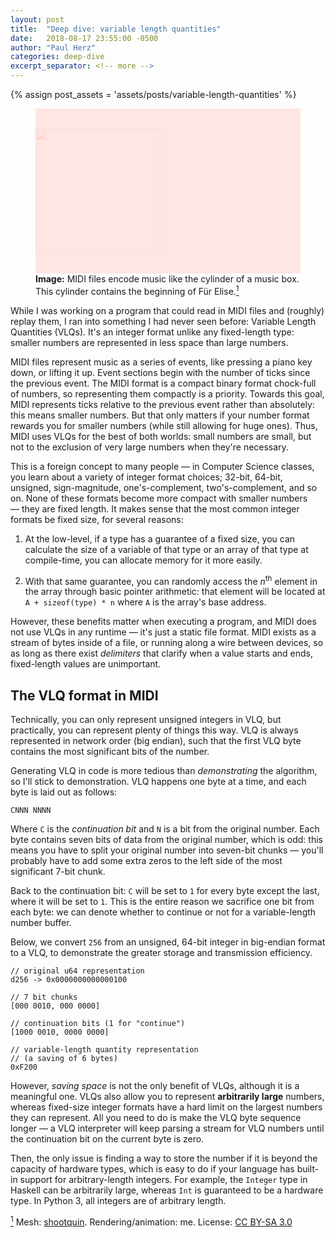 ```yaml
---
layout: post
title:  "Deep dive: variable length quantities"
date:   2018-08-17 23:55:00 -0500
author: "Paul Herz"
categories: deep-dive
excerpt_separator: <!-- more -->
---
```


{% assign post_assets = 'assets/posts/variable-length-quantities' %}

<figure class="feature">
	<div class="no-upscale-image-container" style="background:rgba(255, 37,0,.1);padding:2rem 0">
		<img 
		src="{{ post_assets 
			| append: '/piano-roll-alpha.png' 
			| relative_url 
		}}" 
		class="pixelated-image"
		style="filter:grayscale();mix-blend-mode:color-burn"
		id="fis"
		width="200">
	</div><!-- .no-upscale-image-container -->
	<figcaption>
		<strong>Image:</strong>
		MIDI files encode music like the cylinder of a music box. This cylinder contains the beginning of Für Elise.<a href="#c1" name="c1s"><sup>1</sup></a>
	</figcaption>
</figure>

While I was working on a program that could read in MIDI files and (roughly) replay them, I ran into something I had never seen before: Variable Length Quantities (VLQs). It's an integer format unlike any fixed-length type: smaller numbers are represented in less space than large numbers.

<!-- more -->

MIDI files represent music as a series of events, like pressing a piano key down, or lifting it up. Event sections begin with the number of ticks since the previous event. The MIDI format is a compact binary format chock-full of numbers, so representing them compactly is a priority. Towards this goal, MIDI represents ticks relative to the previous event rather than absolutely: this means smaller numbers. But that only matters if your number format rewards you for smaller numbers (while still allowing for huge ones). Thus, MIDI uses VLQs for the best of both worlds: small numbers are small, but not to the exclusion of very large numbers when they're necessary.

This is a foreign concept to many people — in Computer Science classes, you learn about a variety of integer format choices; 32-bit, 64-bit, unsigned, sign-magnitude, one's-complement, two's-complement, and so on. None of these formats become more compact with smaller numbers — they are fixed length. It makes sense that the most common integer formats be fixed size, for several reasons:

1. At the low-level, if a type has a guarantee of a fixed size, you can calculate the size of a variable of that type or an array of that type at compile-time, you can allocate memory for it more easily.

2. With that same guarantee, you can randomly access the <em>n</em><sup>th</sup> element in the array through basic pointer arithmetic: that element will be located at `A + sizeof(type) * n` where `A` is the array's base address.

However, these benefits matter when executing a program, and MIDI does not use VLQs in any runtime — it's just a static file format. MIDI exists as a stream of bytes inside of a file, or running along a wire between devices, so as long as there exist *delimiters* that clarify when a value starts and ends, fixed-length values are unimportant.


## The VLQ format in MIDI

Technically, you can only represent unsigned integers in VLQ, but practically, you can represent plenty of things this way. VLQ is always represented in network order (big endian), such that the first VLQ byte contains the most significant bits of the number.

Generating VLQ in code is more tedious than *demonstrating* the algorithm, so I'll stick to demonstration. VLQ happens one byte at a time, and each byte is laid out as follows:

```
CNNN NNNN
```

Where `C` is the *continuation bit* and `N` is a bit from the original number. Each byte contains seven bits of data from the original number, which is odd: this means you have to split your original number into seven-bit chunks — you'll probably have to add some extra zeros to the left side of the most significant 7-bit chunk.

Back to the continuation bit: `C` will be set to `1` for every byte except the last, where it will be set to `1`. This is the entire reason we sacrifice one bit from each byte: we can denote whether to continue or not for a variable-length number buffer.

Below, we convert `256` from an unsigned, 64-bit integer in big-endian format to a VLQ, to demonstrate the greater storage and transmission efficiency.

```
// original u64 representation
d256 -> 0x0000000000000100

// 7 bit chunks
[000 0010, 000 0000]

// continuation bits (1 for "continue")
[1000 0010, 0000 0000]

// variable-length quantity representation
// (a saving of 6 bytes)
0xF200
```

However, *saving space* is not the only benefit of VLQs, although it is a meaningful one. VLQs also allow you to represent **arbitrarily large** numbers, whereas fixed-size integer formats have a hard limit on the largest numbers they can represent. All you need to do is make the VLQ byte sequence longer — a VLQ interpreter will keep parsing a stream for VLQ numbers until the continuation bit on the current byte is zero. 

Then, the only issue is finding a way to store the number if it is beyond the capacity of hardware types, which is easy to do if your language has built-in support for arbitrary-length integers. For example, the `Integer` type in Haskell can be arbitrarily large, whereas `Int` is guaranteed to be a hardware type. In Python 3, all integers are of arbitrary length.

<footer class="footnotes">
	<a href="#c1s" name="c1"><sup>1</sup></a> Mesh: <a href="https://www.thingiverse.com/thing:552498">shootquin</a>. Rendering/animation: me. License: <a href="https://creativecommons.org/licenses/by-sa/3.0/">CC BY-SA 3.0</a>
</footer>